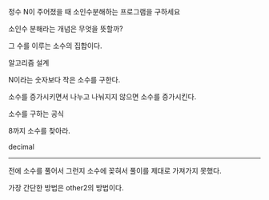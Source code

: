 정수 N이 주어졌을 때 소인수분해하는 프로그램을 구하세요

소인수 분해라는 개념은 무엇을 뜻할까?

그 수를 이루는 소수의 집합이다.

알고리즘 설계

N이라는 숫자보다 작은 소수를 구한다.

소수를 증가시키면서 나누고 나눠지지 않으면 소수를 증가시킨다.

소수를 구하는 공식

8까지 소수를 찾아라.

decimal

---

전에 소수를 풀어서 그런지 소수에 꽂혀서 풀이를 제대로 가져가지 못했다.

가장 간단한 방법은 other2의 방법이다.
